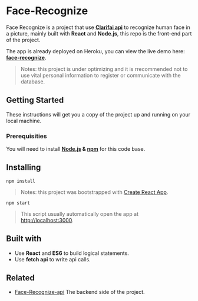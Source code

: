 # Face-Recognize

Face Recognize is a project that use **[Clarifai api](https://www.clarifai.com/)** to recognize human face in a picture, mainly built with **React** and **Node.js**, this repo is the front-end part of the project.

The app is already deployed on Heroku, you can view the live demo here: **[face-recognize](https://face-recognize.herokuapp.com)**.
> Notes: this project is under optimizing and it is rrecommended not to use vital personal information to register or communicate with the database.

## Getting Started

These instructions will get you a copy of the project up and running on your local machine.

### Prerequisities

You will need to install **[Node.js](https://nodejs.org/en/) & [npm](https://www.npmjs.com/)** for this code base.

## Installing

```
npm install
```
> Notes: this project was bootstrapped with [Create React App](https://github.com/facebook/create-react-app).

```
npm start
```
> This script usually automatically open the app at [http://localhost:3000](http://localhost:3000).

## Built with

- Use **React** and **ES6** to build logical statements.
- Use **fetch api** to write api calls.

## Related

- [Face-Recognize-api](https://github.com/chinyun/Face-Recognize-api)
The backend side of the project.
